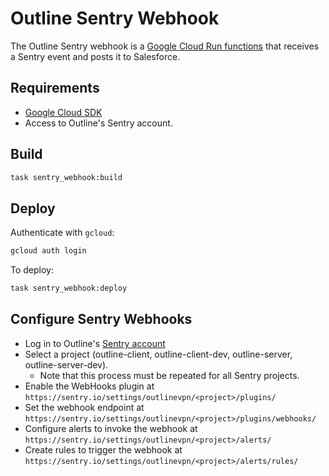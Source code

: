 # Outline Sentry Webhook

The Outline Sentry webhook is a [Google Cloud Run functions](https://cloud.google.com/functions/) that receives a Sentry event and posts it to Salesforce.

## Requirements

- [Google Cloud SDK](https://cloud.google.com/sdk/)
- Access to Outline's Sentry account.

## Build

```sh
task sentry_webhook:build
```

## Deploy

Authenticate with `gcloud`:

```sh
gcloud auth login
```

To deploy:

```sh
task sentry_webhook:deploy
```

## Configure Sentry Webhooks

- Log in to Outline's [Sentry account](https://sentry.io/outlinevpn/)
- Select a project (outline-client, outline-client-dev, outline-server, outline-server-dev).
  - Note that this process must be repeated for all Sentry projects.
- Enable the WebHooks plugin at `https://sentry.io/settings/outlinevpn/<project>/plugins/`
- Set the webhook endpoint at `https://sentry.io/settings/outlinevpn/<project>/plugins/webhooks/`
- Configure alerts to invoke the webhook at `https://sentry.io/settings/outlinevpn/<project>/alerts/`
- Create rules to trigger the webhook at `https://sentry.io/settings/outlinevpn/<project>/alerts/rules/`
